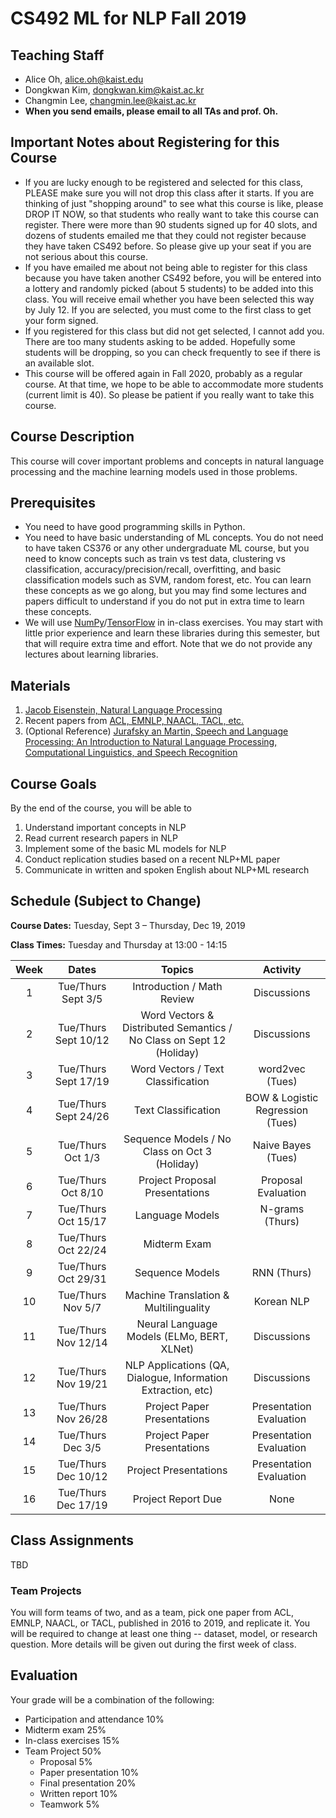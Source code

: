 # CS492 ML for NLP Fall 2019

## Teaching Staff

- Alice Oh, alice.oh@kaist.edu
- Dongkwan Kim, dongkwan.kim@kaist.ac.kr
- Changmin Lee, changmin.lee@kaist.ac.kr
- **When you send emails, please email to all TAs and prof. Oh.**

## Important Notes about Registering for this Course

- If you are lucky enough to be registered and selected for this class, PLEASE make sure you will not drop this class after it starts. If you are thinking of just "shopping around" to see what this course is like, please DROP IT NOW, so that students who really want to take this course can register. There were more than 90 students signed up for 40 slots, and dozens of students emailed me that they could not register because they have taken CS492 before. So please give up your seat if you are not serious about this course.
- If you have emailed me about not being able to register for this class because you have taken another CS492 before, you will be entered into a lottery and randomly picked (about 5 students) to be added into this class. You will receive email whether you have been selected this way by July 12. If you are selected, you must come to the first class to get your form signed.
- If you registered for this class but did not get selected, I cannot add you. There are too many students asking to be added. Hopefully some students will be dropping, so you can check frequently to see if there is an available slot.
- This course will be offered again in Fall 2020, probably as a regular course. At that time, we hope to be able to accommodate more students (current limit is 40). So please be patient if you really want to take this course.

## Course Description

This course will cover important problems and concepts in natural language processing and the machine learning models used in those problems.

## Prerequisites  

- You need to have good programming skills in Python.
- You need to have basic understanding of ML concepts. You do not need to have taken CS376 or any other undergraduate ML course, but you need to know concepts such as train vs test data, clustering vs classification, accuracy/precision/recall, overfitting, and basic classification models such as SVM, random forest, etc. You can learn these concepts as we go along, but you may find some lectures and papers difficult to understand if you do not put in extra time to learn these concepts.
- We will use [NumPy](https://numpy.org/)/[TensorFlow](https://tensorflow.org) in in-class exercises. You may start with little prior experience and learn these libraries during this semester, but that will require extra time and effort. Note that we do not provide any lectures about learning libraries.

## Materials
1. [Jacob Eisenstein, Natural Language Processing](https://github.com/jacobeisenstein/gt-nlp-class/blob/master/notes/eisenstein-nlp-notes.pdf)
1. Recent papers from [ACL, EMNLP, NAACL, TACL, etc.](https://aclweb.org/anthology/)
1. (Optional Reference) [Jurafsky an Martin, Speech and Language Processing: An Introduction to Natural Language Processing, Computational Linguistics, and Speech Recognition](https://web.stanford.edu/~jurafsky/slp3/ed3book.pdf)

## Course Goals

By the end of the course, you will be able to

1. Understand important concepts in NLP
1. Read current research papers in NLP 
1. Implement some of the basic ML models for NLP
1. Conduct replication studies based on a recent NLP+ML paper
1. Communicate in written and spoken English about NLP+ML research

## Schedule (Subject to Change)

**Course Dates:** Tuesday, Sept 3 – Thursday, Dec 19, 2019 

**Class Times:** Tuesday and Thursday at 13:00 - 14:15 

| Week |          Dates         |                 Topics                  |             Activity           |
|:-----:|:----------------------:|:---------------------------------------:|:------------------------------:|
|  1 |   Tue/Thurs Sept 3/5                         | Introduction / Math Review | Discussions |
|  2 |   Tue/Thurs Sept 10/12                    | Word Vectors & Distributed Semantics / No Class on Sept 12 (Holiday) | Discussions |
|  3 |   Tue/Thurs Sept 17/19                        | Word Vectors / Text Classification | word2vec (Tues) |
|  4 |   Tue/Thurs Sept 24/26                     | Text Classification | BOW & Logistic Regression (Tues) |
|  5 |   Tue/Thurs Oct 1/3                      | Sequence Models / No Class on Oct 3 (Holiday)| Naive Bayes (Tues) |
|  6 |   Tue/Thurs Oct 8/10                     | Project Proposal Presentations | Proposal Evaluation |
|  7 |   Tue/Thurs Oct 15/17                         | Language Models | N-grams (Thurs) |
| 8 |   Tue/Thurs Oct 22/24                        | Midterm Exam |
| 9 |   Tue/Thurs Oct 29/31                          | Sequence Models | RNN (Thurs) | 
| 10 |   Tue/Thurs Nov 5/7                      | Machine Translation & Multilinguality | Korean NLP |
| 11 |   Tue/Thurs Nov 12/14                     | Neural Language Models (ELMo, BERT, XLNet) | Discussions |
| 12 |   Tue/Thurs Nov 19/21                     | NLP Applications (QA, Dialogue, Information Extraction, etc) | Discussions |
| 13 |   Tue/Thurs Nov 26/28                     | Project Paper Presentations  | Presentation Evaluation |
| 14 |   Tue/Thurs Dec 3/5                     | Project Paper Presentations  | Presentation Evaluation |
| 15 |   Tue/Thurs Dec 10/12                     | Project Presentations  | Presentation Evaluation |
| 16 |   Tue/Thurs Dec 17/19                    | Project Report Due | None |


## Class Assignments

TBD 

### Team Projects

You will form teams of two, and as a team, pick one paper from ACL, EMNLP, NAACL, or TACL, published in 2016 to 2019, and replicate it. You will be required to change at least one thing -- dataset, model, or research question. More details will be given out during the first week of class.

## Evaluation
Your grade will be a combination of the following:

- Participation and attendance 10%
- Midterm exam 25%
- In-class exercises 15%
- Team Project 50% 
  - Proposal 5%
  - Paper presentation 10%
  - Final presentation 20%
  - Written report 10%
  - Teamwork 5%
